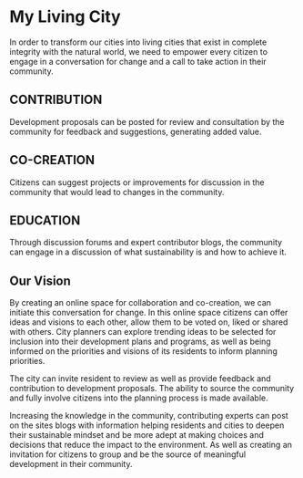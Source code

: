 # My Living City
In order to transform our cities into living cities that exist in complete integrity with the natural world, we need to empower every citizen to engage in a conversation for change and a call to take action in their community.

## CONTRIBUTION	
Development proposals can be posted for review and consultation by the community for feedback and suggestions, generating added value.	
## CO-CREATION
Citizens can suggest projects or improvements for discussion in the community that would lead to changes in the community.	
## EDUCATION
Through discussion forums and expert contributor blogs, the community can engage in a discussion of what sustainability is and how to achieve it.

## Our Vision
By creating an online space for collaboration and co-creation, we can initiate this conversation for change. In this online space citizens can offer ideas and visions to each other, allow them to be voted on, liked or shared with others. City planners can explore trending ideas to be selected for inclusion into their development plans and programs, as well as being informed on the priorities and visions of its residents to inform planning priorities.

The city can invite resident to review as well as provide feedback and contribution to development proposals. The ability to source the community and fully involve citizens into the planning process is made available.

Increasing the knowledge in the community, contributing experts can post on the sites blogs with information helping residents and cities to deepen their sustainable mindset and be more adept at making choices and decisions that reduce the impact to the environment. As well as creating an invitation for citizens to group and be the source of meaningful development in their community.
